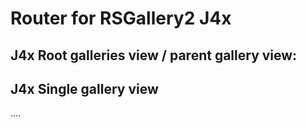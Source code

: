 # Router for RSGallery2 J4x

## J4x Root galleries view / parent gallery view:



## J4x Single gallery view




....






